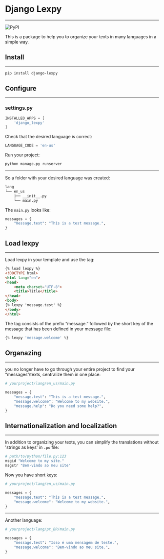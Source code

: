 # Django Lexpy

---
![PyPI](https://img.shields.io/pypi/v/django-lexpy?color=blue&style=flat-square)

This is a package to help you to organize your texts in many languages in a simple way.

## Install

---
```bash
pip install django-lexpy
```

## Configure

---
### settings.py

```python
INSTALLED_APPS = [
    'django_lexpy'
]
```
Check that the desired language is correct:
```python
LANGUAGE_CODE = 'en-us'
```

Run your project:
```bash
python manage.py runserver
```

---
So a folder with your desired language was created:
```bash
lang
└── en_us
    ├── __init__.py
    └── main.py
```

The `main.py` looks like:

```python
messages = {
    "message.test": "This is a test message.",
}
```

## Load lexpy

---
Load lexpy in your template and use the tag:
```html
{% load lexpy %}
<!DOCTYPE html>
<html lang="en">
<head>
    <meta charset="UTF-8">
    <title>Title</title>
</head>
<body>
{% lexpy 'message.test' %}
</body>
</html>
```

The tag consists of the prefix “message.” followed by the short key of the message that has been defined in your message file:

```python
{% lexpy 'message.welcome' %}
```

## Organazing

---
you no longer have to go through your entire project to find your “messages”/texts, centralize them in one place:

```python
# yourproject/lang/en_us/main.py

messages = {
    "message.test": "This is a test message.",
    "message.welcome": "Welcome to my website.",
    "message.help": "Do you need some help?",
}
```

## Internationalization and localization

---
In addition to organizing your texts, you can simplify the translations without 'strings as keys' in `.po` file:
```python
# path/to/python/file.py:123
msgid "Welcome to my site."
msgstr "Bem-vindo ao meu site"
```

Now you have short keys:
```python
# yourproject/lang/en_us/main.py

messages = {
    "message.test": "This is a test message.",
    "message.welcome": "Welcome to my website.",
}
```
---
Another language:

```python
# yourproject/lang/pt_BR/main.py

messages = {
    "message.test": "Isso é uma mensagem de teste.",
    "message.welcome": "Bem-vindo ao meu site.",
}
```

